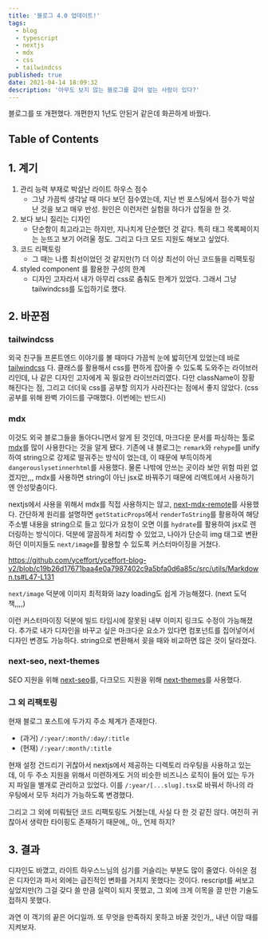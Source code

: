 ```yaml
---
title: '블로그 4.0 업데이트!'
tags:
  - blog
  - typescript
  - nextjs
  - mdx
  - css
  - tailwindcss
published: true
date: 2021-04-14 18:09:32
description: '아무도 보지 않는 블로그를 갈아 엎는 사람이 있다?'
---
```


블로그를 또 개편했다. 개편한지 1년도 안된거 같은데 화끈하게 바꿨다.

## Table of Contents

## 1. 계기

1. 관리 능력 부재로 박살난 라이트 하우스 점수
   - 그냥 가끔씩 생각날 때 마다 보던 점수였는데, 지난 번 포스팅에서 점수가 박살난 것을 보고 매우 반성. 원인은 이런저런 실험을 하다가 삽질을 한 것.
2. 보다 보니 질리는 디자인
   - 단순함이 최고라고는 하지만, 지나치게 단순했던 것 같다. 특히 태그 목록페이지는 눈뜨고 보기 어려울 정도. 그리고 다크 모드 지원도 해보고 싶었다.
3. 코드 리팩토링
   - 그 때는 나름 최선이었던 것 같지만(?) 더 이상 최선이 아닌 코드들을 리팩토링
4. styled component 를 활용한 구성의 한계
   - 디자인 고자라서 내가 아무리 css로 춤춰도 한계가 있었다. 그래서 그냥 tailwindcss를 도입하기로 했다.

## 2. 바꾼점

### tailwindcss

외국 친구들 프론트엔드 이야기를 볼 때마다 가끔씩 눈에 밟히던게 있었는데 바로 [tailwindcss](https://tailwindcss.com/) 다. 클래스를 활용해서 css를 편하게 잡아줄 수 있도록 도와주는 라이브러리인데, 나 같은 디자인 고자에게 꼭 필요한 라이브러리였다. 다만 className이 장황해진다는 점, 그리고 더더욱 css를 공부할 의지가 사라진다는 점에서 좋지 않았다. (css공부를 위해 완벽 가이드를 구매했다. 이번에는 반드시)

### mdx

이것도 외국 블로그들을 돌아다니면서 알게 된 것인데, 마크다운 문서를 파싱하는 툴로 [mdx](https://mdxjs.com/)를 많이 사용한다는 것을 알게 됐다. 기존에 내 블로그는 `remark`와 `rehype`를 unify 하여 string으로 강제로 떨궈주는 방식이 었는데, 이 때문에 부득이하게 `dangerouslysetinnerhtml`를 사용했다. 물론 나밖에 안쓰는 곳이라 보안 위험 따윈 없겠지만,,, mdx를 사용하면 string이 아닌 jsx로 바꿔주기 때문에 리액트에서 사용하기엔 안성맞춤이다.

nextjs에서 사용을 위해서 mdx를 직접 사용하지는 않고, [next-mdx-remote](https://github.com/hashicorp/next-mdx-remote)를 사용했다. 간단하게 원리를 설명하면 `getStaticProps`에서 `renderToString`를 활용하여 해당 주소별 내용을 string으로 들고 있다가 요청이 오면 이를 `hydrate`를 활용하여 jsx로 렌더링하는 방식이다. 덕분에 깔끔하게 처리할 수 있었고, 나아가 단순히 img 태그로 변환하던 이미지들도 `next/image`를 활용할 수 있도록 커스터마이징을 거쳤다.

https://github.com/yceffort/yceffort-blog-v2/blob/c19b26d17671baa4e0a7987402c9a5bfa0d6a85c/src/utils/Markdown.ts#L47-L131

`next/image` 덕분에 이미지 최적화와 lazy loading도 쉽게 가능해졌다. (next 도덕책,,,,)

이런 커스터마이징 덕분에 빌드 타임시에 잘못된 내부 이미지 링크도 수정이 가능해졌다. 추가로 내가 디자인을 바꾸고 싶은 마크다운 요소가 있다면 컴포넌트를 집어넣어서 디자인 변경도 가능하다. string으로 변환해서 꽂을 때와 비교하면 많은 것이 달라졌다.

### next-seo, next-themes

SEO 지원을 위해 [next-seo](https://github.com/garmeeh/next-seo)를, 다크모드 지원을 위해 [next-themes](https://github.com/pacocoursey/next-themes)를 사용했다.

### 그 외 리팩토링

현재 블로그 포스트에 두가지 주소 체계가 존재한다.

- (과거) `/:year/:month/:day/:title`
- (현재) `/:year/:month/:title`

현재 설정 건드리기 귀찮아서 nextjs에서 제공하는 디렉토리 라우팅을 사용하고 있는데, 이 두 주소 지원을 위해서 미련하게도 거의 비슷한 비즈니스 로직이 들어 있는 두가지 파일을 별개로 관리하고 있었다. 이를 `/:year/[...slug].tsx`로 바꿔서 하나의 라우팅에서 모두 처리가 가능하도록 변경했다.

그리고 그 외에 미뤄뒀던 코드 리팩토링도 거쳤는데, 사실 다 한 것 같진 않다. 여전히 귀찮아서 생략한 타이핑도 존재하기 때문에,, 아,, 언제 하지?

## 3. 결과

디자인도 바꼈고, 라이트 하우스느님의 심기를 거슬리는 부분도 많이 줄였다. 아쉬운 점은 디자인과 파서 외에는 급진적인 변화를 거치지 못했다는 것이다. rescript를 써보고 싶었지만(?) 그걸 갖다 쓸 만큼 실력이 되지 못했고, 그 외에 크게 이목을 끌 만한 기술도 접하지 못했다.

과연 이 객기의 끝은 어디일까. 또 무엇을 만족하지 못하고 바꿀 것인가,, 내년 이맘 때를 지켜보자.
